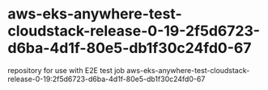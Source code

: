 # aws-eks-anywhere-test-cloudstack-release-0-19-2f5d6723-d6ba-4d1f-80e5-db1f30c24fd0-67
repository for use with E2E test job aws-eks-anywhere-test-cloudstack-release-0-19:2f5d6723-d6ba-4d1f-80e5-db1f30c24fd0-67
